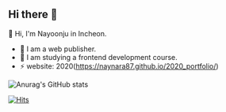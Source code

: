 ## Hi there 👋

👋 Hi, I'm Nayoonju in Incheon.
- 🤔 I am a web publisher.
- 🌱 I am studying a frontend development course.
- ⚡ website: 2020(https://naynara87.github.io/2020_portfolio/)


![Anurag's GitHub stats](https://github-readme-stats.vercel.app/api?username=naynara87&show_icons=true&theme=buefy)

[![Hits](https://hits.seeyoufarm.com/api/count/incr/badge.svg?url=https%3A%2F%2Fgithub.com%2Fnaynara87%2F&count_bg=%237900E3&title_bg=%23555555&icon=&icon_color=%23E7E7E7&title=hits&edge_flat=false)](https://hits.seeyoufarm.com)
